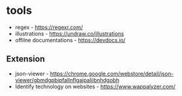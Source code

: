 # tools
 * regex - https://regexr.com/
 * illustrations - https://undraw.co/illustrations
 * offilne documentations - https://devdocs.io/
 
 
 ## Extension
 * json-viewer - https://chrome.google.com/webstore/detail/json-viewer/gbmdgpbipfallnflgajpaliibnhdgobh
 * Identify technology on websites - https://www.wappalyzer.com/
